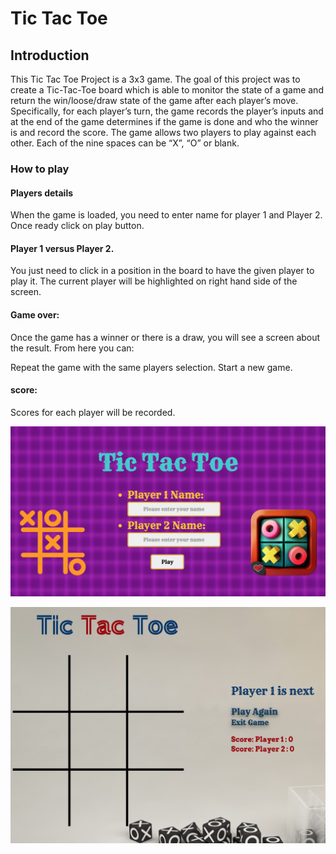 Tic Tac Toe
=========
## Introduction

This Tic Tac Toe Project is a 3x3 game. The goal of this project was to create a Tic-Tac-Toe board which is able to monitor the state of a game and return the win/loose/draw state of the game after each player’s move. Specifically, for each player’s turn, the game records the player’s inputs and at the end of the game determines if the game is done and who the winner is and record the score. The game allows two players to play against each other. Each of the nine spaces can be “X”, “O” or blank.

### How to play

#### Players details
When the game is loaded, you need to enter name for player 1 and Player 2. Once ready click on play button.
#### Player 1 versus Player 2.
You just need to click in a position in the board to have the given player to play it. The current player will be highlighted on right hand side of the screen.
#### Game over:
Once the game has a winner or there is a draw, you will see a screen about the result. From here you can:

Repeat the game with the same players selection.
Start a new game.

#### score:
Scores for each player will be recorded.

![Tic Tac Toe](images/gameboard.png)

![Tic Tac Toe](images/tictac.png)

